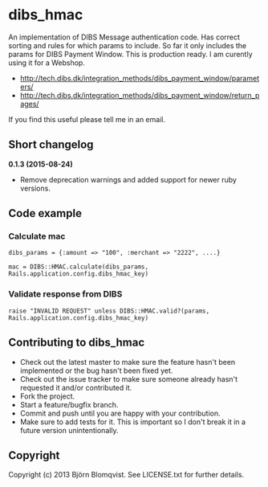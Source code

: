 # dibs_hmac

An implementation of DIBS Message authentication code. Has correct sorting and rules for which params to include. So far it only includes the params for DIBS Payment Window. This is production ready. I am curently using it for a Webshop.

- http://tech.dibs.dk/integration_methods/dibs_payment_window/parameters/
- http://tech.dibs.dk/integration_methods/dibs_payment_window/return_pages/

If you find this useful please tell me in an email.

## Short changelog

**0.1.3 (2015-08-24)**

- Remove deprecation warnings and added support for newer ruby versions.

## Code example

### Calculate mac

    dibs_params = {:amount => "100", :merchant => "2222", ....}
    
    mac = DIBS::HMAC.calculate(dibs_params, Rails.application.config.dibs_hmac_key)

### Validate response from DIBS

    raise "INVALID REQUEST" unless DIBS::HMAC.valid?(params, Rails.application.config.dibs_hmac_key)
    

## Contributing to dibs_hmac
 
* Check out the latest master to make sure the feature hasn't been implemented or the bug hasn't been fixed yet.
* Check out the issue tracker to make sure someone already hasn't requested it and/or contributed it.
* Fork the project.
* Start a feature/bugfix branch.
* Commit and push until you are happy with your contribution.
* Make sure to add tests for it. This is important so I don't break it in a future version unintentionally.

## Copyright

Copyright (c) 2013 Björn Blomqvist. See LICENSE.txt for
further details.

